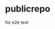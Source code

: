 # publicrepo
for e2e test























































































































































































































































































































































































































































































































































































































































































































































































































































































































































































































































































































































































































































































































































































































































































































































































































































































































































































































































































































































































































































































































































































































































































































































































































































































































































































































































































































































































































































































































































































































































































































































































































































































































































































































































































































































































































